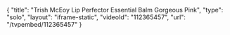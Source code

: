 {
    "title": "Trish McEoy Lip Perfector   Essential Balm  Gorgeous Pink",
    "type": "solo",
    "layout": "iframe-static",
    "videoId": "112365457",
    "url": "\/tvpembed\/112365457"
}